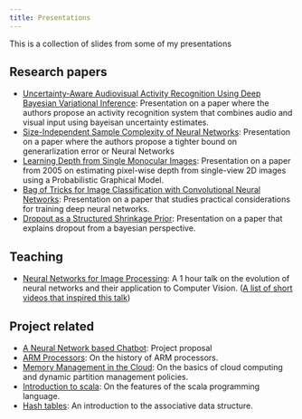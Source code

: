 ```yaml
---
title: Presentations
---
```


This is a collection of slides from some of my presentations

## Research papers
- <a href="./CVLabUncertainty-Aware Audiovisual Activity Recognition Using Deep Bayesian Variational Inference.pdf">Uncertainty-Aware Audiovisual Activity Recognition Using Deep Bayesian Variational Inference</a>: Presentation on a paper where the authors propose an activity recognition system that combines audio and visual input using bayeisan uncertainty estimates.
- <a href="./LearningTheory/Size-Independent Sample Complexity of Neural Networks.pdf">Size-Independent Sample Complexity of Neural Networks</a>: Presentation on a paper where the authors propose a tighter bound on generarlization error or Neural Networks
- <a href="./CVLab/Learning Depth from Single Monocular Images.pdf">Learning Depth from Single Monocular Images</a>: Presentation on a paper from 2005 on estimating pixel-wise depth from single-view 2D images using a Probabilistic Graphical Model.
- <a href="./CVLab/slides.pdf">Bag of Tricks for Image Classification with Convolutional Neural Networks</a>: Presentation on a paper that studies practical considerations for training deep neural networks.
- <a href="./CVLab/Dropout as a Structured Shrinkage Prior.pdf">Dropout as a Structured Shrinkage Prior</a>: Presentation on a paper that explains dropout from a bayesian perspective.


## Teaching

- <a href="./NeuralNetworks/Neural Networks.pdf">Neural Networks for Image Processing</a>: A 1 hour talk on the evolution of 
neural networks and their application to Computer Vision. (<a href="./NeuralNetworks/Neural Networks Links.pdf">A list of short videos that inspired this talk</a>)


## Project related
- <a href="./Mini-Project/review-1.pdf">A Neural Network based Chatbot</a>: Project proposal
- <a href="./CAO/ARM.pdf">ARM Processors</a>: On the history of ARM processors.
- <a href="./OS/slides.pdf">Memory Management in the Cloud</a>: On the basics of cloud computing and dynamic partition management policies.
- <a href="./OSP/introduction-to-scala.pdf">Introduction to scala</a>: On the features of the scala programming language.
- <a href="./DSA/hashtablesrc.pdf">Hash tables</a>: An introduction to the associative data structure.

